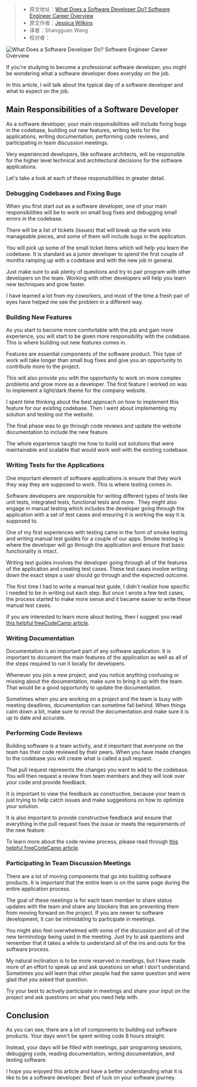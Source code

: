 > -  原文地址：[What Does a Software Developer Do? Software Engineer Career Overview](https://www.freecodecamp.org/news/what-does-a-software-developer-do-software-engineer-career-overview/)
> -  原文作者：[Jessica Wilkins](https://www.freecodecamp.org/news/author/jessica-wilkins/)
> -  译者：Shangguan Wang
> -  校对者：

![What Does a Software Developer Do? Software Engineer Career Overview](https://www.freecodecamp.org/news/content/images/size/w2000/2022/08/desola-lanre-ologun-IgUR1iX0mqM-unsplash.jpg)

If you're studying to become a professional software developer, you might be wondering what a software developer does everyday on the job.

In this article, I will talk about the typical day of a software developer and what to expect on the job.

## Main Responsibilities of a Software Developer

As a software developer, your main responsibilities will include fixing bugs in the codebase, building out new features, writing tests for the applications, writing documentation, performing code reviews, and participating in team discussion meetings.

Very experienced developers, like software architects, will be responsible for the higher level technical and architectural decisions for the software applications.

Let's take a look at each of these responsibilities in greater detail.

### Debugging Codebases and Fixing Bugs

When you first start out as a software developer, one of your main responsibilities will be to work on small bug fixes and debugging small errors in the codebase.

There will be a list of tickets (issues) that will break up the work into manageable pieces, and some of them will include bugs in the application.

You will pick up some of the small ticket items which will help you learn the codebase. It is standard as a junior developer to spend the first couple of months ramping up with a codebase and with the new job in general.

Just make sure to ask plenty of questions and try to pair program with other developers on the team. Working with other developers will help you learn new techniques and grow faster.

I have learned a lot from my coworkers, and most of the time a fresh pair of eyes have helped me see the problem in a different way.

### Building New Features

As you start to become more comfortable with the job and gain more experience, you will start to be given more responsibility with the codebase. This is where building out new features comes in.

Features are essential components of the software product. This type of work will take longer than small bug fixes and give you an opportunity to contribute more to the project.

This will also provide you with the opportunity to work on more complex problems and grow more as a developer. The first feature I worked on was to implement a light/dark theme for the company website.

I spent time thinking about the best approach on how to implement this feature for our existing codebase. Then I went about implementing my solution and testing out the website.

The final phase was to go through code reviews and update the website documentation to include the new feature.  

The whole experience taught me how to build out solutions that were maintainable and scalable that would work well with the existing codebase.

### Writing Tests for the Applications

One important element of software applications is ensure that they work they way they are supposed to work. This is where testing comes in.

Software developers are responsible for writing different types of tests like unit tests, integrated tests, functional tests and more.  They might also engage in manual testing which includes the developer going through the application with a set of test cases and ensuring it is working the way it is supposed to.

One of my first experiences with testing came in the form of smoke testing and writing manual test guides for a couple of our apps. Smoke testing is where the developer will go through the application and ensure that basic functionality is intact.

Writing test guides involves the developer going through all of the features of the application and creating test cases. These test cases involve writing down the exact steps a user should go through and the expected outcome.

The first time I had to write a manual test guide, I didn't realize how specific I needed to be in writing out each step. But once I wrote a few test cases, the process started to make more sense and it became easier to write these manual test cases.

If you are interested to learn more about testing, then I suggest you read [this helpful freeCodeCamp article](https://www.freecodecamp.org/news/types-of-software-testing/).

### Writing Documentation

Documentation is an important part of any software application. It is important to document the main features of the application as well as all of the steps required to run it locally for developers.

Whenever you join a new project, and you notice anything confusing or missing about the documentation, make sure to bring it up with the team. That would be a good opportunity to update the documentation.

Sometimes when you are working on a project and the team is busy with meeting deadlines, documentation can sometime fall behind. When things calm down a bit, make sure to revisit the documentation and make sure it is up to date and accurate.

### Performing Code Reviews

Building software is a team activity, and it important that everyone on the team has their code reviewed by their peers. When you have made changes to the codebase you will create what is called a pull request.

That pull request represents the changes you want to add to the codebase. You will then request a review from team members and they will look over your code and provide feedback.

It is important to view the feedback as constructive, because your team is just trying to help catch issues and make suggestions on how to optimize your solution.

It is also important to provide constructive feedback and ensure that everything in the pull request fixes the issue or meets the requirements of the new feature.  

To learn more about the code review process, please read through [this helpful freeCodeCamp article](https://www.freecodecamp.org/news/proven-code-review-best-practices/).

### Participating in Team Discussion Meetings

There are a lot of moving components that go into building software products. It is important that the entire team is on the same page during the entire application process.

The goal of these meetings is for each team member to share status updates with the team and share any blockers that are preventing them from moving forward on the project. If you are newer to software development, it can be intimidating to participate in meetings.

You might also feel overwhelmed with some of the discussion and all of the new terminology being used in the meeting. Just try to ask questions and remember that it takes a while to understand all of the ins and outs for the software process.

My natural inclination is to be more reserved in meetings, but I have made more of an effort to speak up and ask questions on what I don't understand. Sometimes you will learn that other people had the same question and were glad that you asked that question.

Try your best to actively participate in meetings and share your input on the project and ask questions on what you need help with.

## Conclusion

As you can see, there are a lot of components to building out software products. Your days won't be spent writing code 8 hours straight.

Instead, your days will be filled with meetings, pair programing sessions, debugging code, reading documentation, writing documentation, and testing software.

I hope you enjoyed this article and have a better understanding what it is like to be a software developer. Best of luck on your software journey.
